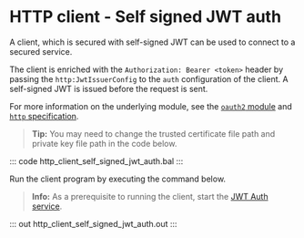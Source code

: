 # HTTP client - Self signed JWT auth

A client, which is secured with self-signed JWT can be used to connect to a secured service.

The client is enriched with the `Authorization: Bearer <token>` header by passing the `http:JwtIssuerConfig` to the `auth` configuration of the client. A self-signed JWT is issued before the request is sent.

For more information on the underlying module, see the [`oauth2` module](https://lib.ballerina.io/ballerina/oauth2/latest/) 
and [`http` specification](https://ballerina.io/spec/http/#9127-client---self-signed-jwt).

>**Tip:** You may need to change the trusted certificate file path and private key file path in the code below.

::: code http_client_self_signed_jwt_auth.bal :::

Run the client program by executing the command below.

>**Info:** As a prerequisite to running the client, start the [JWT Auth service](/learn/by-example/http-service-jwt-auth/).

::: out http_client_self_signed_jwt_auth.out :::
